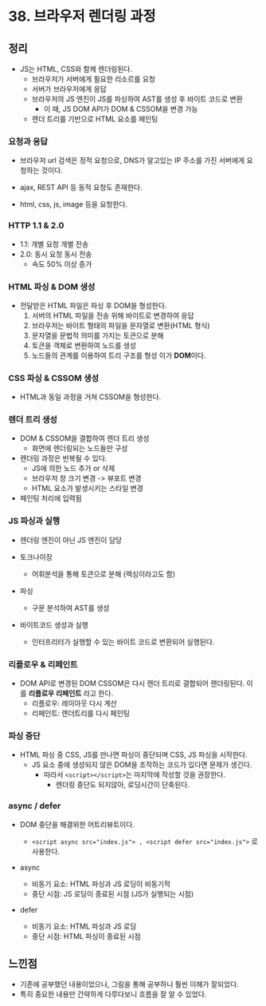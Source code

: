 # 38. 브라우저 렌더링 과정

## 정리

- JS는 HTML, CSS와 함께 렌더링된다.
  - 브라우저가 서버에게 필요한 리소르를 요청
  - 서버가 브라우저에게 응답
  - 브라우저의 JS 엔진이 JS를 파싱하여 AST를 생성 후 바이트 코드로 변환
    - 이 때, JS DOM API가 DOM & CSSOM을 변경 가능
  - 렌더 트리를 기반으로 HTML 요소를 페인팅

### 요청과 응답

- 브라우저 url 검색은 정적 요청으로, DNS가 알고있는 IP 주소를 가진 서버에게 요청하는 것이다.
- ajax, REST API 등 동적 요청도 존재한다.

- html, css, js, image 등을 요청한다.

### HTTP 1.1 & 2.0

- 1.1: 개별 요청 개별 전송
- 2.0: 동시 요청 동시 전송
  - 속도 50% 이상 증가

### HTML 파싱 & DOM 생성

- 전달받은 HTML 파일은 파싱 후 DOM을 형성한다.
  1. 서버의 HTML 파일을 전송 위해 바이트로 변경하여 응답
  2. 브라우저는 바이트 형태의 파일을 문자열로 변환(HTML 형식)
  3. 문자열을 문법적 의미를 가지는 토큰으로 분해
  4. 토큰을 객체로 변환하여 노드를 생성
  5. 노드들의 관계를 이용하여 트리 구조를 형성 이가 **DOM**이다.

### CSS 파싱 & CSSOM 생성

- HTML과 동일 과정을 거쳐 CSSOM을 형성한다.

### 렌더 트리 생성

- DOM & CSSOM을 결합하여 렌더 트리 생성
  - 화면에 렌더링되는 노드들만 구성
- 렌더링 과정은 반복될 수 있다.
  - JS에 의한 노드 추가 or 삭제
  - 브라우저 창 크기 변경 -> 뷰포트 변경
  - HTML 요소가 발생시키는 스타일 변경
- 페인팅 처리에 입력됨

### JS 파싱과 실행

- 렌더링 엔진이 아닌 JS 엔진이 담당

- 토크나이징
  - 어휘분석을 통해 토큰으로 분해 (렉싱이라고도 함)
- 파싱
  - 구문 분석하여 AST를 생성
- 바이트코드 생성과 실행
  - 인터프리터가 실행할 수 있는 바이트 코드로 변환되어 실행된다.

### 리플로우 & 리페인트

- DOM API로 변경된 DOM CSSOM은 다시 렌더 트리로 결합되어 렌더링된다. 이를 **리플로우 리페인트** 라고 한다.
  - 리플로우: 레이아웃 다시 계산
  - 리페인트: 렌더트리를 다시 페인팅

### 파싱 중단

- HTML 파싱 중 CSS, JS를 만나면 파싱이 중단되며 CSS, JS 파싱을 시작한다.
  - JS 요소 중에 생성되지 않은 DOM을 조작하는 코드가 있다면 문제가 생긴다.
    - 따라서 `<script></script>`는 마지막에 작성할 것을 권장한다.
      - 렌더링 중단도 되지않아, 로딩시간이 단축된다.

### async / defer

- DOM 중단을 해결위한 어트리뷰트이다.

  - `<script async src="index.js"> , <script defer src="index.js">` 로 사용한다.

- async
  - 비동기 요소: HTML 파싱과 JS 로딩이 비동기적
  - 중단 시점: JS 로딩이 종료된 시점 (JS가 실행되는 시점)
- defer
  - 비동기 요소: HTML 파싱과 JS 로딩
  - 중단 시점: HTML 파싱이 종료된 시점

## 느낀점

- 기존에 공부했던 내용이었으나, 그림을 통해 공부하니 훨씬 이해가 잘되었다.
- 특히 중요한 내용만 간략하게 다루다보니 흐름을 잘 알 수 있었다.
